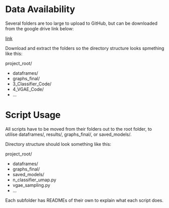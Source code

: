 # Data Availability
Several folders are too large to upload to GitHub, but can be downloaded from the google drive link below: 

[link
](https://drive.google.com/drive/folders/1bUzDr6qvss4kbZKA-cRYjEh5292Q4ed9?usp=drive_link)

Download and extract the folders so the directory structure looks spmething like this:

project_root/
- dataframes/
- graphs_final/
- 3_Classifier_Code/
- 4_VGAE_Code/
- ...

# Script Usage
All scripts have to be moved from their folders out to the root folder, to utilise dataframes/, results/, graphs\_final/, or saved\_models/.

Directory structure should look something like this: 

project_root/
- dataframes/
- graphs_final/
- saved\_models/
- n_classifier_umap.py
- vgae_sampling.py
- ...


Each subfolder has READMEs of their own to explain what each script does. 








